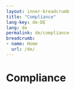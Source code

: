 ```yaml
---
layout: inner-breadcrumb
title: "Compliance"
lang-key: de-DE
lang: de
permalink: de/compliance
breadcrumb:
- name: Home
  url: /de/
---
```


# Compliance

